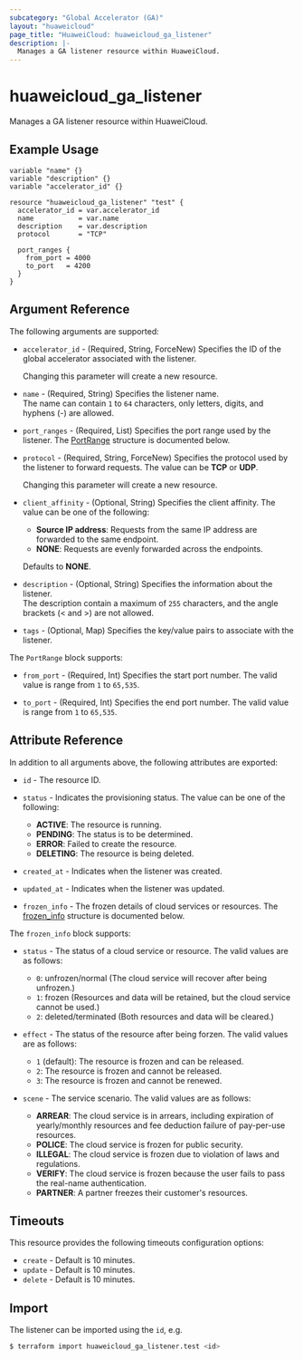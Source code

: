 ```yaml
---
subcategory: "Global Accelerator (GA)"
layout: "huaweicloud"
page_title: "HuaweiCloud: huaweicloud_ga_listener"
description: |-
  Manages a GA listener resource within HuaweiCloud.
---
```


# huaweicloud_ga_listener

Manages a GA listener resource within HuaweiCloud.

## Example Usage

```hcl
variable "name" {}
variable "description" {}
variable "accelerator_id" {}

resource "huaweicloud_ga_listener" "test" {
  accelerator_id = var.accelerator_id
  name           = var.name
  description    = var.description
  protocol       = "TCP"

  port_ranges {
    from_port = 4000
    to_port   = 4200
  }
}
```

## Argument Reference

The following arguments are supported:

* `accelerator_id` - (Required, String, ForceNew) Specifies the ID of the global accelerator associated with the listener.

  Changing this parameter will create a new resource.

* `name` - (Required, String) Specifies the listener name.  
  The name can contain `1` to `64` characters, only letters, digits, and hyphens (-) are allowed.

* `port_ranges` - (Required, List) Specifies the port range used by the listener.
  The [PortRange](#Listener_PortRange) structure is documented below.

* `protocol` - (Required, String, ForceNew) Specifies the protocol used by the listener to forward requests.
  The value can be **TCP** or **UDP**.

  Changing this parameter will create a new resource.

* `client_affinity` - (Optional, String) Specifies the client affinity. The value can be one of the following:
  + **Source IP address**: Requests from the same IP address are forwarded to the same endpoint.
  + **NONE**: Requests are evenly forwarded across the endpoints.

  Defaults to **NONE**.

* `description` - (Optional, String) Specifies the information about the listener.  
  The description contain a maximum of `255` characters, and the angle brackets (< and >) are not allowed.

* `tags` - (Optional, Map) Specifies the key/value pairs to associate with the listener.

<a name="Listener_PortRange"></a>
The `PortRange` block supports:

* `from_port` - (Required, Int) Specifies the start port number.
  The valid value is range from `1` to `65,535`.

* `to_port` - (Required, Int) Specifies the end port number.
  The valid value is range from `1` to `65,535`.

## Attribute Reference

In addition to all arguments above, the following attributes are exported:

* `id` - The resource ID.

* `status` - Indicates the provisioning status. The value can be one of the following:
  + **ACTIVE**: The resource is running.
  + **PENDING**: The status is to be determined.
  + **ERROR**: Failed to create the resource.
  + **DELETING**: The resource is being deleted.

* `created_at` - Indicates when the listener was created.

* `updated_at` - Indicates when the listener was updated.

* `frozen_info` - The frozen details of cloud services or resources.
  The [frozen_info](#Listener_frozen_info) structure is documented below.

<a name="Listener_frozen_info"></a>
The `frozen_info` block supports:

* `status` - The status of a cloud service or resource.
  The valid values are as follows:
  + `0`: unfrozen/normal (The cloud service will recover after being unfrozen.)
  + `1`: frozen (Resources and data will be retained, but the cloud service cannot be used.)
  + `2`: deleted/terminated (Both resources and data will be cleared.)

* `effect` - The status of the resource after being forzen.
  The valid values are as follows:
  + `1` (default): The resource is frozen and can be released.
  + `2`: The resource is frozen and cannot be released.
  + `3`: The resource is frozen and cannot be renewed.

* `scene` - The service scenario.
  The valid values are as follows:
  + **ARREAR**: The cloud service is in arrears, including expiration of yearly/monthly resources and fee deduction
    failure of pay-per-use resources.
  + **POLICE**: The cloud service is frozen for public security.
  + **ILLEGAL**: The cloud service is frozen due to violation of laws and regulations.
  + **VERIFY**: The cloud service is frozen because the user fails to pass the real-name authentication.
  + **PARTNER**: A partner freezes their customer's resources.

## Timeouts

This resource provides the following timeouts configuration options:

* `create` - Default is 10 minutes.
* `update` - Default is 10 minutes.
* `delete` - Default is 10 minutes.

## Import

The listener can be imported using the `id`, e.g.

```bash
$ terraform import huaweicloud_ga_listener.test <id>
```
